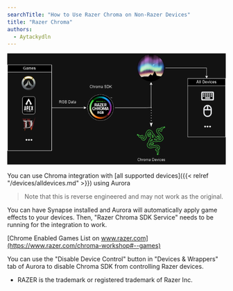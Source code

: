 ```yaml
---
searchTitle: "How to Use Razer Chroma on Non-Razer Devices"
title: "Razer Chroma"
authors:
  - Aytackydln
---
```


![Diagram showing Aurora Chroma integration](img/diagrams/chroma_diagram.png)

You can use Chroma integration with [all supported devices]({{< relref "/devices/alldevices.md" >}}) using Aurora

> Note that this is reverse engineered and may not work as the original.

You can have Synapse installed and Aurora will automatically apply game effects to your devices.
Then, "Razer Chroma SDK Service" needs to be running for the integration to work.

[Chrome Enabled Games List on www.razer.com](https://www.razer.com/chroma-workshop#--games)

You can use the "Disable Device Control" button in "Devices & Wrappers" tab of Aurora to disable Chroma SDK from controlling Razer devices.

- RAZER is the trademark or registered trademark of Razer Inc.
